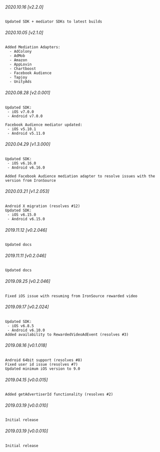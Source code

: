 

###### 2020.10.16 [v2.2.0]

```
Updated SDK + mediator SDKs to latest builds
```


###### 2020.10.05 [v2.1.0]

```
Added Mediation Adapters:
  - AdColony
  - AdMob
  - Amazon
  - AppLovin
  - Chartboost
  - Facebook Audience
  - Tapjoy
  - UnityAds
```


###### 2020.08.28 [v2.0.001]

```
Updated SDK:
 - iOS v7.0.0
 - Android v7.0.0

Facebook Audience mediator updated:
 - iOS v5.10.1
 - Android v5.11.0
```


###### 2020.04.29 [v1.3.000]

```
Updated SDK:
 - iOS v6.16.0
 - Android v6.16.0

Added Facebook Audience mediation adapter to resolve issues with the version from IronSource

```


###### 2020.03.21 [v1.2.053]

```
Android X migration (resolves #12) 
Updated SDK:
 - iOS v6.15.0
 - Android v6.15.0
```


###### 2019.11.12 [v0.2.046]

```
Updated docs
```


###### 2019.11.11 [v0.2.046]

```
Updated docs
```


###### 2019.09.25 [v0.2.046]

```
Fixed iOS issue with resuming from IronSource rewarded video
```


###### 2019.09.17 [v0.2.024]

```
Updated SDK:
 - iOS v6.8.5
 - Android v6.10.0
Added availability to RewardedVideoAdEvent (resolves #3)
```


###### 2019.08.16 [v0.1.018]

```
Android 64bit support (resolves #8)
Fixed user id issue (resolves #7)  
Updated minimum iOS version to 9.0
```


###### 2019.04.15 [v0.0.015]

```
Added getAdvertiserId functionality (resolves #2)
```


###### 2019.03.19 [v0.0.010]

```
Initial release
```


###### 2019.03.19 [v0.0.010]

```
Initial release
```
